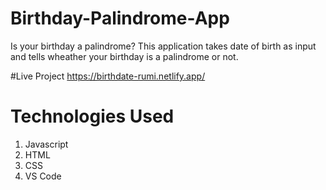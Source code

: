 # Birthday-Palindrome-App
 Is your birthday a palindrome? This application takes date of birth as input and tells wheather your birthday is a palindrome or not.
 
#Live Project
https://birthdate-rumi.netlify.app/

# Technologies Used
1. Javascript
2. HTML
3. CSS
4. VS Code
